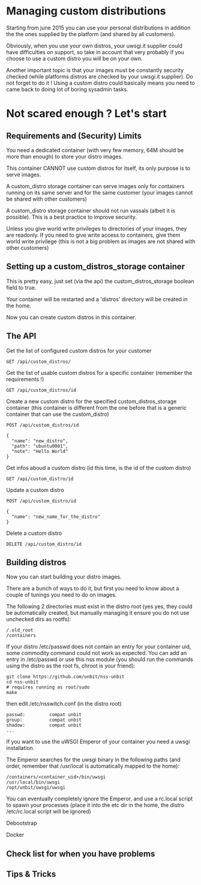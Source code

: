 Managing custom distributions
=============================

Starting from june 2015 you can use your personal distributions in addition
the the ones supplied by the platform (and shared by all customers).

Obviously, when you use your own distros, your uwsgi.it supplier could have difficulties
on support, so take in account that very probably if you choose to use a custom distro you will be on your own.

Another important topic is that your images must be constantly security checked (while platforms distros are checked by your uwsgi.it supplier). Do not forget to do it ! Using a custom distro could basically means you need to came back to doing lot of boring sysadmin tasks.

Not scared enough ? Let's start
===============================

Requirements and (Security) Limits
----------------------------------

You need a dedicated container (with very few memory, 64M should be more than enough) to store your distro images.

This container CANNOT use custom distros for itself, its only purpose is to serve images.

A custom_distro storage container can serve images only for containers running on its same server and for the same customer (your images cannot be shared with other customers)

A custom_distro storage container should not run vassals (albeit it is possible). This is a best practice to improve security.

Unless you give world write privileges to directories of your images, they are readonly. If you need to give write access to containers, give them world write privilege (this is not a big problem as images are not shared with other customers)

Setting up a custom_distros_storage container
---------------------------------------------

This is pretty easy, just set (via the api) the custom_distros_storage boolean field to true.

Your container will be restarted and a 'distros' directory will be created in the home.

Now you can create custom distros in this container.

The API
-------

Get the list of configured custom distros for your customer

```
GET /api/custom_distros/
```

Get the list of usable custom distros for a specific container (remember the requirements !)

```
GET /api/custom_distros/id
```

Create a new custom distro for the specified custom_distros_storage container (this container is different from the one before that is a generic container that can use the custom_distro)

```
POST /api/custom_distros/id

{
  "name": "new_distro",
  "path": "ubuntu0001",
  "note": "Hello World"
}
```

Get infos aboud a custom distro (id this time, is the id of the custom distro)

```
GET /api/custom_distro/id
```

Update a custom distro

```
POST /api/custom_distro/id

{
  "name": "new_name_for_the_distro"
}
```

Delete a custom distro

```
DELETE /api/custom_distro/id
```


Building distros
----------------

Now you can start building your distro images.

There are a bunch of ways to do it, but first you need to know about a couple of tunings you need
to do on images.

The following 2 directories must exist in the distro root (yes yes, they could be automatically created, but manually managing it ensure you do not use unchecked dirs as rootfs):

```
/.old_root
/containers
```

If your distro /etc/passwd does not contain an entry for your container uid, some commodity command could not work
as expected. You can add an entry in /etc/passwd or use this nss module (you should run the commands using the distro as the root fs, chroot is your friend):

```
git clone https://github.com/unbit/nss-unbit
cd nss-unbit
# requires running as root/sudo
make
```

then edit /etc/nsswitch.conf (in the distro root)

```
passwd:         compat unbit
group:          compat unbit
shadow:         compat unbit
...
```

If you want to use the uWSGI Emperor of your container you need a uwsgi installation.

The Emperor searches for the uwsgi binary in the following paths (and order, remember that /usr/local is automatically mapped to the home):

```
/containers/<container_uid>/bin/uwsgi
/usr/local/bin/uwsgi
/opt/unbit/uwsgi/uwsgi
```

You can eventually completely ignore the Emperor, and use a rc.local script to spawn your processes (place it into the etc dir in the home, the distro /etc/rc.local script will be ignored)


Debootstrap

Docker

Check list for when you have problems
-------------------------------------

Tips & Tricks
-------------
